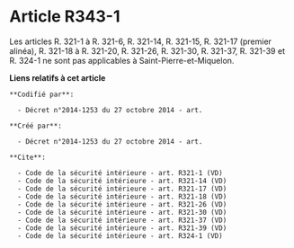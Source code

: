 # Article R343-1

Les articles R. 321-1 à R. 321-6, R. 321-14, R. 321-15, R. 321-17 (premier alinéa), R. 321-18 à R. 321-20, R. 321-26, R.
321-30, R. 321-37, R. 321-39 et R. 324-1 ne sont pas applicables à Saint-Pierre-et-Miquelon.

**Liens relatifs à cet article**

	**Codifié par**:

	  - Décret n°2014-1253 du 27 octobre 2014 - art.

	**Créé par**:

	  - Décret n°2014-1253 du 27 octobre 2014 - art.

	**Cite**:

	  - Code de la sécurité intérieure - art. R321-1 (VD)
	  - Code de la sécurité intérieure - art. R321-14 (VD)
	  - Code de la sécurité intérieure - art. R321-17 (VD)
	  - Code de la sécurité intérieure - art. R321-18 (VD)
	  - Code de la sécurité intérieure - art. R321-26 (VD)
	  - Code de la sécurité intérieure - art. R321-30 (VD)
	  - Code de la sécurité intérieure - art. R321-37 (VD)
	  - Code de la sécurité intérieure - art. R321-39 (VD)
	  - Code de la sécurité intérieure - art. R324-1 (VD)
